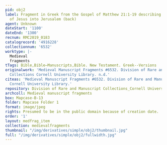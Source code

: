 ```yaml
---
pid: obj2
label: Fragment in Greek from the Gospel of Matthew 21:1-19 describing the entrance
  of Jesus into Jerusalem (back)
agent: Unknown
dateStart: '1100'
dateEnd: '1300'
recnum: RMC2019_0183
catalogrecord: '4916228'
collectionnum: '6532'
worktype: |-
  Medieval
  fragments
tTags: Bible,Bible—Manuscripts,Bible. New Testament. Greek--Versions
originalwork: 'Medieval Manuscript Fragments #6532. Division of Rare and Manuscript
  Collections Cornell University Library. n.d.'
citeas: 'Medieval Manuscript Fragments #6532. Division of Rare and Manuscript Collections
  Cornell University Library.'
repository: Division of Rare and Manuscript Collections_Cornell University Library
archcoll: Medieval manuscript fragments
box: Mapcase-B-13
folder: Mapcase Folder 1
format: image/jpeg
rights: Presumed to be in the public domain because of creation date.
order: '1'
layout: medfrag_item
collection: medievalfragments
thumbnail: "/img/derivatives/simple/obj2/thumbnail.jpg"
full: "/img/derivatives/simple/obj2/fullwidth.jpg"
---
```

